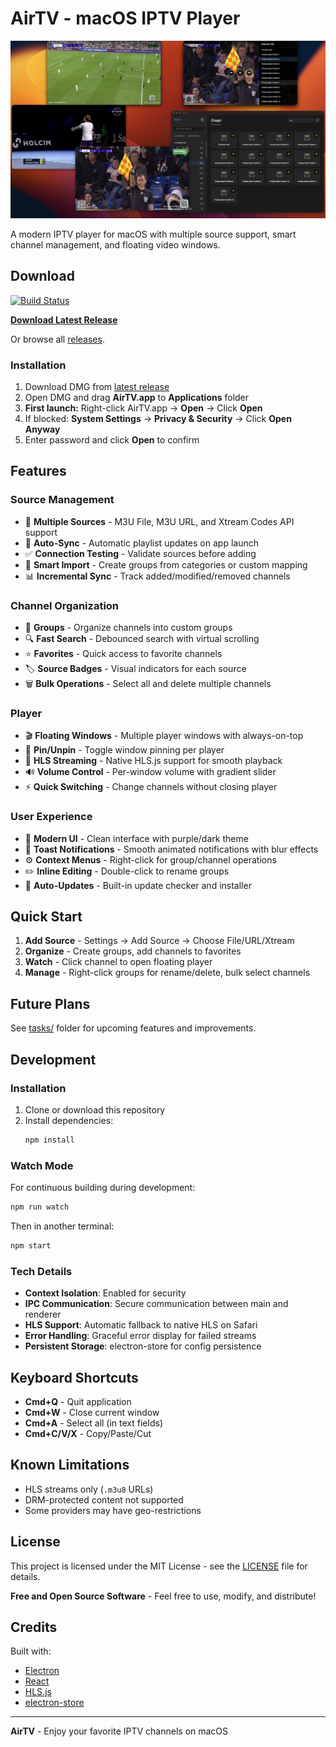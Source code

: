 # AirTV - macOS IPTV Player

![AirTV Screenshot](screenshot.png)

A modern IPTV player for macOS with multiple source support, smart channel management, and floating video windows.

## Download

[![Build Status](https://github.com/ashuraits/airtv/actions/workflows/build.yml/badge.svg)](https://github.com/ashuraits/airtv/actions)

**[Download Latest Release](https://github.com/ashuraits/airtv/releases/latest)**

Or browse all [releases](https://github.com/ashuraits/airtv/releases).

### Installation

1. Download DMG from [latest release](https://github.com/ashuraits/airtv/releases/latest)
2. Open DMG and drag **AirTV.app** to **Applications** folder
3. **First launch:** Right-click AirTV.app → **Open** → Click **Open**
4. If blocked: **System Settings** → **Privacy & Security** → Click **Open Anyway**
5. Enter password and click **Open** to confirm

## Features

### Source Management
- 📁 **Multiple Sources** - M3U File, M3U URL, and Xtream Codes API support
- 🔄 **Auto-Sync** - Automatic playlist updates on app launch
- ✅ **Connection Testing** - Validate sources before adding
- 🔀 **Smart Import** - Create groups from categories or custom mapping
- 📊 **Incremental Sync** - Track added/modified/removed channels

### Channel Organization
- 📂 **Groups** - Organize channels into custom groups
- 🔍 **Fast Search** - Debounced search with virtual scrolling
- ⭐ **Favorites** - Quick access to favorite channels
- 🏷️ **Source Badges** - Visual indicators for each source
- 🗑️ **Bulk Operations** - Select all and delete multiple channels

### Player
- 🎬 **Floating Windows** - Multiple player windows with always-on-top
- 📌 **Pin/Unpin** - Toggle window pinning per player
- 🎯 **HLS Streaming** - Native HLS.js support for smooth playback
- 🔊 **Volume Control** - Per-window volume with gradient slider
- ⚡ **Quick Switching** - Change channels without closing player

### User Experience
- 🎨 **Modern UI** - Clean interface with purple/dark theme
- 🔔 **Toast Notifications** - Smooth animated notifications with blur effects
- ⚙️ **Context Menus** - Right-click for group/channel operations
- ✏️ **Inline Editing** - Double-click to rename groups
- 🔄 **Auto-Updates** - Built-in update checker and installer

## Quick Start

1. **Add Source** - Settings → Add Source → Choose File/URL/Xtream
2. **Organize** - Create groups, add channels to favorites
3. **Watch** - Click channel to open floating player
4. **Manage** - Right-click groups for rename/delete, bulk select channels

## Future Plans

See [tasks/](tasks/) folder for upcoming features and improvements.


## Development

### Installation

1. Clone or download this repository
2. Install dependencies:
   ```bash
   npm install
   ```

### Watch Mode

For continuous building during development:
```bash
npm run watch
```

Then in another terminal:
```bash
npm start
```

### Tech Details

- **Context Isolation**: Enabled for security
- **IPC Communication**: Secure communication between main and renderer
- **HLS Support**: Automatic fallback to native HLS on Safari
- **Error Handling**: Graceful error display for failed streams
- **Persistent Storage**: electron-store for config persistence

## Keyboard Shortcuts

- **Cmd+Q** - Quit application
- **Cmd+W** - Close current window
- **Cmd+A** - Select all (in text fields)
- **Cmd+C/V/X** - Copy/Paste/Cut

## Known Limitations

- HLS streams only (`.m3u8` URLs)
- DRM-protected content not supported
- Some providers may have geo-restrictions

## License

This project is licensed under the MIT License - see the [LICENSE](LICENSE) file for details.

**Free and Open Source Software** - Feel free to use, modify, and distribute!

## Credits

Built with:
- [Electron](https://www.electronjs.org/)
- [React](https://react.dev/)
- [HLS.js](https://github.com/video-dev/hls.js/)
- [electron-store](https://github.com/sindresorhus/electron-store)

---

**AirTV** - Enjoy your favorite IPTV channels on macOS
